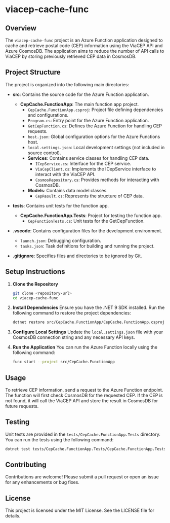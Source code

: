 # viacep-cache-func

## Overview
The `viacep-cache-func` project is an Azure Function application designed to cache and retrieve postal code (CEP) information using the ViaCEP API and Azure CosmosDB. The application aims to reduce the number of API calls to ViaCEP by storing previously retrieved CEP data in CosmosDB.

## Project Structure
The project is organized into the following main directories:

- **src**: Contains the source code for the Azure Function application.
  - **CepCache.FunctionApp**: The main function app project.
    - `CepCache.FunctionApp.csproj`: Project file defining dependencies and configurations.
    - `Program.cs`: Entry point for the Azure Function application.
    - `GetCepFunction.cs`: Defines the Azure Function for handling CEP requests.
    - `host.json`: Global configuration options for the Azure Functions host.
    - `local.settings.json`: Local development settings (not included in source control).
    - **Services**: Contains service classes for handling CEP data.
      - `ICepService.cs`: Interface for the CEP service.
      - `ViaCepClient.cs`: Implements the ICepService interface to interact with the ViaCEP API.
      - `CosmosRepository.cs`: Provides methods for interacting with CosmosDB.
    - **Models**: Contains data model classes.
      - `CepResult.cs`: Represents the structure of CEP data.

- **tests**: Contains unit tests for the function app.
  - **CepCache.FunctionApp.Tests**: Project for testing the function app.
    - `CepFunctionTests.cs`: Unit tests for the GetCepFunction.

- **.vscode**: Contains configuration files for the development environment.
  - `launch.json`: Debugging configuration.
  - `tasks.json`: Task definitions for building and running the project.

- **.gitignore**: Specifies files and directories to be ignored by Git.

## Setup Instructions
1. **Clone the Repository**
   ```bash
   git clone <repository-url>
   cd viacep-cache-func
   ```

2. **Install Dependencies**
   Ensure you have the .NET 9 SDK installed. Run the following command to restore the project dependencies:
   ```bash
   dotnet restore src/CepCache.FunctionApp/CepCache.FunctionApp.csproj
   ```

3. **Configure Local Settings**
   Update the `local.settings.json` file with your CosmosDB connection string and any necessary API keys.

4. **Run the Application**
   You can run the Azure Function locally using the following command:
   ```bash
   func start --project src/CepCache.FunctionApp
   ```

## Usage
To retrieve CEP information, send a request to the Azure Function endpoint. The function will first check CosmosDB for the requested CEP. If the CEP is not found, it will call the ViaCEP API and store the result in CosmosDB for future requests.

## Testing
Unit tests are provided in the `tests/CepCache.FunctionApp.Tests` directory. You can run the tests using the following command:
```bash
dotnet test tests/CepCache.FunctionApp.Tests/CepCache.FunctionApp.Tests.csproj
```

## Contributing
Contributions are welcome! Please submit a pull request or open an issue for any enhancements or bug fixes.

## License
This project is licensed under the MIT License. See the LICENSE file for details.